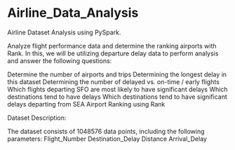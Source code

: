 # Airline_Data_Analysis
Airline Dataset Analysis using PySpark.

Analyze flight performance data and determine the ranking airports with Rank. 
In this, we will be utilizing departure delay data to perform analysis and answer the following questions:

Determine the number of airports and trips
Determining the longest delay in this dataset
Determining the number of delayed vs. on-time / early flights
Which flights departing SFO are most likely to have significant delays
Which destinations tend to have delays
Which destinations tend to have significant delays departing from SEA
Airport Ranking using Rank 

Dataset Description:

The dataset consists of 1048576 data points, including the following parameters:
Flight_Number
Destination_Delay
Distance
Arrival_Delay
